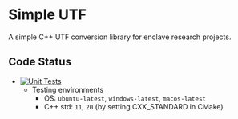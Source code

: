 # Simple UTF

A simple C++ UTF conversion library for enclave research projects.

## Code Status
- [![Unit Tests](https://github.com/zhenghaven/SimpleUtf/actions/workflows/unit-tests.yaml/badge.svg?branch=main)](https://github.com/zhenghaven/SimpleUtf/actions/workflows/unit-tests.yaml)
	- Testing environments
		- OS: `ubuntu-latest`, `windows-latest`, `macos-latest`
		- C++ std: `11`, `20` (by setting CXX_STANDARD in CMake)
